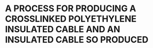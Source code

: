 # A PROCESS FOR PRODUCING A CROSSLINKED POLYETHYLENE INSULATED CABLE AND AN INSULATED CABLE SO PRODUCED